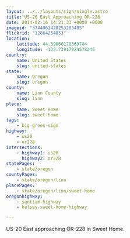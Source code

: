 ```yaml
---
layout: ../../layouts/sign/single.astro
title: US-20 East Approaching OR-228
date: 2014-02-16 14:21:33 +0000 +0000
imageid: "3744062428253203495"
flickrid: "12864254853"
location:
    latitude: 44.39860170369704
    longitude: -122.73917924578245
country:
    name: United States
    slug: united-states
state:
    name: Oregon
    slug: oregon
county:
    name: Linn County
    slug: linn
place:
    name: Sweet Home
    slug: sweet-home
tags:
    - big-green-sign
highway:
    - us20
    - or228
intersections:
    - highway1: us20
      highway2: or228
statePages:
    - state/oregon
countyPages:
    - state/oregon/linn
placePages:
    - state/oregon/linn/sweet-home
oregonhighway:
    - santiam-highway
    - halsey-sweet-home-highway

---
```

US-20 East approaching OR-228 in Sweet Home.